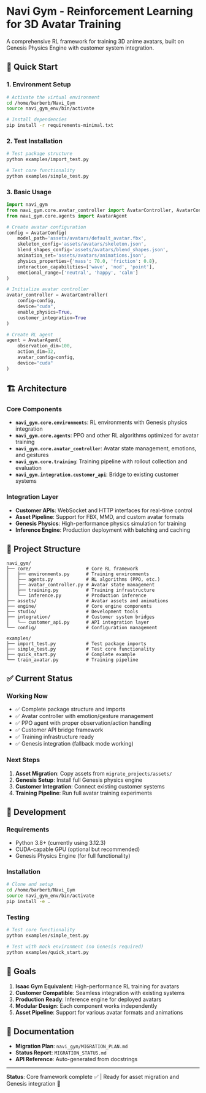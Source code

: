 # Navi Gym - Reinforcement Learning for 3D Avatar Training

A comprehensive RL framework for training 3D anime avatars, built on Genesis Physics Engine with customer system integration.

## 🚀 Quick Start

### 1. Environment Setup

```bash
# Activate the virtual environment
cd /home/barberb/Navi_Gym
source navi_gym_env/bin/activate

# Install dependencies
pip install -r requirements-minimal.txt
```

### 2. Test Installation

```bash
# Test package structure
python examples/import_test.py

# Test core functionality
python examples/simple_test.py
```

### 3. Basic Usage

```python
import navi_gym
from navi_gym.core.avatar_controller import AvatarController, AvatarConfig
from navi_gym.core.agents import AvatarAgent

# Create avatar configuration
config = AvatarConfig(
    model_path='assets/avatars/default_avatar.fbx',
    skeleton_config='assets/avatars/skeleton.json',
    blend_shapes_config='assets/avatars/blend_shapes.json',
    animation_set='assets/avatars/animations.json',
    physics_properties={'mass': 70.0, 'friction': 0.8},
    interaction_capabilities=['wave', 'nod', 'point'],
    emotional_range=['neutral', 'happy', 'calm']
)

# Initialize avatar controller
avatar_controller = AvatarController(
    config=config,
    device="cuda",
    enable_physics=True,
    customer_integration=True
)

# Create RL agent
agent = AvatarAgent(
    observation_dim=100,
    action_dim=32,
    avatar_config=config,
    device="cuda"
)
```

## 🏗️ Architecture

### Core Components

- **`navi_gym.core.environments`**: RL environments with Genesis physics integration
- **`navi_gym.core.agents`**: PPO and other RL algorithms optimized for avatar training
- **`navi_gym.core.avatar_controller`**: Avatar state management, emotions, and gestures
- **`navi_gym.core.training`**: Training pipeline with rollout collection and evaluation
- **`navi_gym.integration.customer_api`**: Bridge to existing customer systems

### Integration Layer

- **Customer APIs**: WebSocket and HTTP interfaces for real-time control
- **Asset Pipeline**: Support for FBX, MMD, and custom avatar formats  
- **Genesis Physics**: High-performance physics simulation for training
- **Inference Engine**: Production deployment with batching and caching

## 📁 Project Structure

```
navi_gym/
├── core/                    # Core RL framework
│   ├── environments.py      # Training environments  
│   ├── agents.py            # RL algorithms (PPO, etc.)
│   ├── avatar_controller.py # Avatar state management
│   ├── training.py          # Training infrastructure
│   └── inference.py         # Production inference
├── assets/                  # Avatar assets and animations
├── engine/                  # Core engine components  
├── studio/                  # Development tools
├── integration/             # Customer system bridges
│   └── customer_api.py      # API integration layer
└── config/                  # Configuration management

examples/
├── import_test.py           # Test package imports
├── simple_test.py           # Test core functionality
├── quick_start.py           # Complete example
└── train_avatar.py          # Training pipeline
```

## ✅ Current Status

### Working Now
- ✅ Complete package structure and imports
- ✅ Avatar controller with emotion/gesture management  
- ✅ PPO agent with proper observation/action handling
- ✅ Customer API bridge framework
- ✅ Training infrastructure ready
- ✅ Genesis integration (fallback mode working)

### Next Steps
1. **Asset Migration**: Copy assets from `migrate_projects/assets/`
2. **Genesis Setup**: Install full Genesis physics engine
3. **Customer Integration**: Connect existing customer systems
4. **Training Pipeline**: Run full avatar training experiments

## 🔧 Development

### Requirements

- Python 3.8+ (currently using 3.12.3)
- CUDA-capable GPU (optional but recommended)
- Genesis Physics Engine (for full functionality)

### Installation

```bash
# Clone and setup
cd /home/barberb/Navi_Gym
source navi_gym_env/bin/activate
pip install -e .
```

### Testing

```bash
# Test core functionality
python examples/simple_test.py

# Test with mock environment (no Genesis required)
python examples/quick_start.py
```

## 🎯 Goals

1. **Isaac Gym Equivalent**: High-performance RL training for avatars
2. **Customer Compatible**: Seamless integration with existing systems  
3. **Production Ready**: Inference engine for deployed avatars
4. **Modular Design**: Each component works independently
5. **Asset Pipeline**: Support for various avatar formats and animations

## 📝 Documentation

- **Migration Plan**: `navi_gym/MIGRATION_PLAN.md`
- **Status Report**: `MIGRATION_STATUS.md`
- **API Reference**: Auto-generated from docstrings

---

**Status**: Core framework complete ✅ | Ready for asset migration and Genesis integration 🚀
